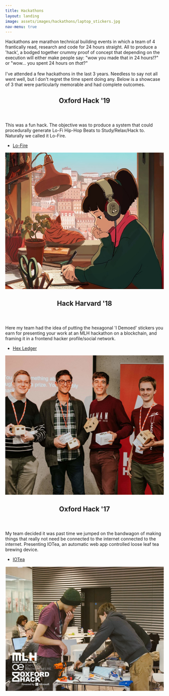 ```yaml
---
title: Hackathons
layout: landing
image: assets/images/hackathons/laptop_stickers.jpg
nav-menu: true
---
```



<div id="main">

<section id="intro">
	<div class="inner">
		<p>Hackathons are marathon technical building events in which a team of 4 frantically read, research and code for 24 hours straight. All to produce a 'hack', a bodged together crummy proof of concept that depending on the execution will either make people say: "wow you made that in 24 hours!?" or "wow... you spent 24 hours on <i>that</i>?"<br><br>
        I've attended a few hackathons in the last 3 years. Needless to say not all went well, but I don't regret the time spent doing any. Below is a showcase of 3 that were particularly memorable and had complete outcomes.</p>
	</div>
</section>

<!-- Oxford Hack '19 -->
<section id="hacks" class="spotlights">
    <section>
        <div class="content">
            <div class="inner">
                <header class="major">
                    <h2>Oxford Hack '19</h2>
                </header>
                <p>This was a fun hack. The objective was to produce a system that could procedurally generate Lo-Fi Hip-Hop Beats to Study/Relax/Hack to. Naturally we called it Lo-Fire.</p>
                <ul class="actions">
                    <li><a href="generic.html" class="button next">Lo-Fire</a></li>
                </ul>
            </div>
        </div>
        <a href="generic.html" class="image">
            <img src="assets/images/hackathons/lofi_girl_square.jpeg" alt="" data-position="center center" />
        </a>
    </section>
    <section> <!-- Hack Harvard '18 -->
        <div class="content">
            <div class="inner">
                <header class="major">
                    <h2>Hack Harvard '18</h2>
                </header>
                <p>Here my team had the idea of putting the hexagonal 'I Demoed' stickers you earn for presenting your work at an MLH hackathon on a blockchain, and framing it in a frontend hacker profile/social network.</p>
                <ul class="actions">
                    <li><a href="generic.html" class="button next">Hex Ledger</a></li>
                </ul>
            </div>
        </div>
        <a href="generic.html" class="image">
            <img src="assets/images/hackathons/harvard_prize.jpg" alt="" data-position="center center" />
        </a>
    </section>
    <section> <!-- Oxford Hack '17 -->
        <div class="content">
            <div class="inner">
                <header class="major">
                    <h2>Oxford Hack '17</h2>
                </header>
                <p>My team decided it was past time we jumped on the bandwagon of making things that really not need be connected to the internet connected to the internet. Presenting IOTea, an automatic web app controlled loose leaf tea brewing device.</p>
                <ul class="actions">
                    <li><a href="generic.html" class="button next">IOTea</a></li>
                </ul>
            </div>
        </div>
        <a href="generic.html" class="image">
            <img src="assets/images/hackathons/iotea.png" alt="" data-position="center center" />
        </a>
    </section>
</section>

</div>
